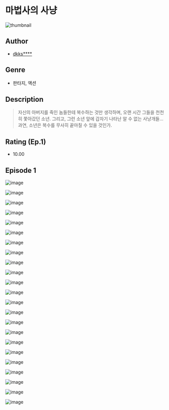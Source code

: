 # 마법사의 사냥
![thumbnail](https://image-comic.pstatic.net/user_contents_data/challenge_comic/2023/05/25/upload_7233687245632779318_480x623.jpeg)

## Author
- [dkks****](https://comic.naver.com/artistTitle?id=367252)

## Genre
- 판타지, 액션

## Description
> 자신의 아버지를 죽인 놈들한테 복수하는 것만 생각하며, 오랜 시간 그들을 천천히 쫓아갔던 소년. 그리고, 그런 소년 앞에 갑자기 나타난 알 수 없는 사냥개들... 과연, 소년은 복수를 무사히 끝마칠 수 있을 것인가.


## Rating (Ep.1)
- 10.00

## Episode 1
![image](https://image-comic.pstatic.net/user_contents_data/challenge_comic/2023/05/25/367252/upload_4120905136617895989.jpeg)

![image](https://image-comic.pstatic.net/user_contents_data/challenge_comic/2023/05/25/367252/upload_3990859302790377828.jpeg)

![image](https://image-comic.pstatic.net/user_contents_data/challenge_comic/2023/05/25/367252/upload_3761692484441498470.jpeg)

![image](https://image-comic.pstatic.net/user_contents_data/challenge_comic/2023/05/25/367252/upload_3762533396118582369.jpeg)

![image](https://image-comic.pstatic.net/user_contents_data/challenge_comic/2023/05/25/367252/upload_4120852368653116257.jpeg)

![image](https://image-comic.pstatic.net/user_contents_data/challenge_comic/2023/05/25/367252/upload_7161903424873260592.jpeg)

![image](https://image-comic.pstatic.net/user_contents_data/challenge_comic/2023/05/25/367252/upload_7147320567793922871.jpeg)

![image](https://image-comic.pstatic.net/user_contents_data/challenge_comic/2023/05/25/367252/upload_3834926568856315237.jpeg)

![image](https://image-comic.pstatic.net/user_contents_data/challenge_comic/2023/05/25/367252/upload_7233116770144629809.jpeg)

![image](https://image-comic.pstatic.net/user_contents_data/challenge_comic/2023/05/25/367252/upload_3775762753612492902.jpeg)

![image](https://image-comic.pstatic.net/user_contents_data/challenge_comic/2023/05/25/367252/upload_3702856341667263026.jpeg)

![image](https://image-comic.pstatic.net/user_contents_data/challenge_comic/2023/05/25/367252/upload_7220785549670756658.jpeg)

![image](https://image-comic.pstatic.net/user_contents_data/challenge_comic/2023/05/25/367252/upload_3977865051135685942.jpeg)

![image](https://image-comic.pstatic.net/user_contents_data/challenge_comic/2023/05/25/367252/upload_4121749372502620472.jpeg)

![image](https://image-comic.pstatic.net/user_contents_data/challenge_comic/2023/05/25/367252/upload_7005692500856879160.jpeg)

![image](https://image-comic.pstatic.net/user_contents_data/challenge_comic/2023/05/25/367252/upload_3833469491805971508.jpeg)

![image](https://image-comic.pstatic.net/user_contents_data/challenge_comic/2023/05/25/367252/upload_4049071653956761908.jpeg)

![image](https://image-comic.pstatic.net/user_contents_data/challenge_comic/2023/05/25/367252/upload_7364002643643281717.jpeg)

![image](https://image-comic.pstatic.net/user_contents_data/challenge_comic/2023/05/25/367252/upload_7076391086393472816.jpeg)

![image](https://image-comic.pstatic.net/user_contents_data/challenge_comic/2023/05/25/367252/upload_7004563302300934707.jpeg)

![image](https://image-comic.pstatic.net/user_contents_data/challenge_comic/2023/05/25/367252/upload_7005409939239953208.jpeg)

![image](https://image-comic.pstatic.net/user_contents_data/challenge_comic/2023/05/25/367252/upload_7219606891120834864.jpeg)

![image](https://image-comic.pstatic.net/user_contents_data/challenge_comic/2023/05/25/367252/upload_7221632160655160369.jpeg)
